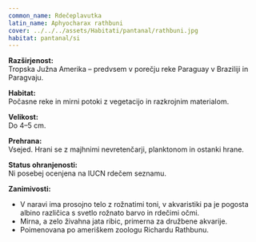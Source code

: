 ```yaml
---
common_name: Rdečeplavutka
latin_name: Aphyocharax rathbuni
cover: ../../../assets/Habitati/pantanal/rathbuni.jpg
habitat: pantanal/si
---
```

**Razširjenost:**  
Tropska Južna Amerika – predvsem v porečju reke Paraguay v Braziliji in Paragvaju.

**Habitat:**  
Počasne reke in mirni potoki z vegetacijo in razkrojnim materialom.

**Velikost:**  
Do 4–5 cm.

**Prehrana:**  
Vsejed. Hrani se z majhnimi nevretenčarji, planktonom in ostanki hrane.

**Status ohranjenosti:**  
Ni posebej ocenjena na IUCN rdečem seznamu.

**Zanimivosti:**  
- V naravi ima prosojno telo z rožnatimi toni, v akvaristiki pa je pogosta albino različica s svetlo rožnato barvo in rdečimi očmi.  
- Mirna, a zelo živahna jata ribic, primerna za družbene akvarije.  
- Poimenovana po ameriškem zoologu Richardu Rathbunu.
